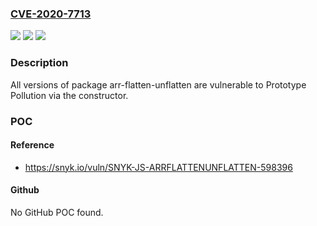### [CVE-2020-7713](https://cve.mitre.org/cgi-bin/cvename.cgi?name=CVE-2020-7713)
![](https://img.shields.io/static/v1?label=Product&message=arr-flatten-unflatten&color=blue)
![](https://img.shields.io/static/v1?label=Version&message=%3E%3D%200%20&color=brighgreen)
![](https://img.shields.io/static/v1?label=Vulnerability&message=Prototype%20Pollution&color=brighgreen)

### Description

All versions of package arr-flatten-unflatten are vulnerable to Prototype Pollution via the constructor.

### POC

#### Reference
- https://snyk.io/vuln/SNYK-JS-ARRFLATTENUNFLATTEN-598396

#### Github
No GitHub POC found.

